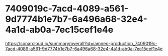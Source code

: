 # 7409019c-7acd-4089-a561-9d7774b1e7b7-6a496a68-32e4-4a1d-ab0a-7ec15cef1e4e
https://sonarcloud.io/summary/overall?id=iamneo-production_7409019c-7acd-4089-a561-9d7774b1e7b7-6a496a68-32e4-4a1d-ab0a-7ec15cef1e4e
